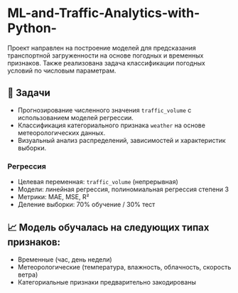 # ML-and-Traffic-Analytics-with-Python-

Проект направлен на построение моделей для предсказания транспортной загруженности на основе погодных и временных признаков. Также реализована задача классификации погодных условий по числовым параметрам.

## 🎯 Задачи

- Прогнозирование численного значения `traffic_volume` с использованием моделей регрессии.
- Классификация категориального признака `weather` на основе метеорологических данных.
- Визуальный анализ распределений, зависимостей и характеристик выборки.


### Регрессия
- Целевая переменная: `traffic_volume` (непрерывная)
- Модели: линейная регрессия, полиномиальная регрессия степени 3
- Метрики: MAE, MSE, R²
- Деление выборки: 70% обучение / 30% тест


## 📈 Модель обучалась на следующих типах признаков:

- Временные (час, день недели)
- Метеорологические (температура, влажность, облачность, скорость ветра)
- Категориальные признаки предварительно закодированы


